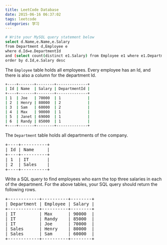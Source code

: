 ```yaml
---
title: LeetCode Database
date: 2015-06-16 06:37:02
tags: leetcode
categories: 学习
---
```


```bash
# Write your MySQL query statement below
select d.Name,e.Name,e.Salary
from Department d,Employee e
where d.Id=e.DepartmentId
and (select count(distinct e1.Salary) from Employee e1 where e1.DepartmentId=e.DepartmentId and e1.Salary>e.Salary) < 3
order by d.Id,e.Salary desc
```

<div class="question-content">
<p></p><p>
The <code>Employee</code> table holds all employees. Every employee has an Id, and there is also a column for the department Id.</p>

```bash
+----+-------+--------+--------------+
| Id | Name  | Salary | DepartmentId |
+----+-------+--------+--------------+
| 1  | Joe   | 70000  | 1            |
| 2  | Henry | 80000  | 2            |
| 3  | Sam   | 60000  | 2            |
| 4  | Max   | 90000  | 1            |
| 5  | Janet | 69000  | 1            |
| 6  | Randy | 85000  | 1            |
+----+-------+--------+--------------+
```


<p>
The <code>Department</code> table holds all departments of the company.</p>
<pre>+----+----------+
| Id | Name     |
+----+----------+
| 1  | IT       |
| 2  | Sales    |
+----+----------+
</pre>

<p>Write a SQL query to find employees who earn the top three salaries in each of the department. For the above tables, your SQL query should return the following rows.</p>

<pre>+------------+----------+--------+
| Department | Employee | Salary |
+------------+----------+--------+
| IT         | Max      | 90000  |
| IT         | Randy    | 85000  |
| IT         | Joe      | 70000  |
| Sales      | Henry    | 80000  |
| Sales      | Sam      | 60000  |
+------------+----------+--------+
</pre><p></p>

</div>
